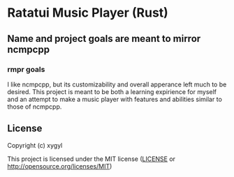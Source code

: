 # Ratatui Music Player (Rust)

## Name and project goals are meant to mirror ncmpcpp

### rmpr goals

I like ncmpcpp, but its customizability and overall apperance left much to be desired. 
This project is meant to be both a learning expirience for myself and an attempt to make
a music player with features and abilities similar to those of ncmpcpp.

## License

Copyright (c) xygyl

This project is licensed under the MIT license ([LICENSE] or <http://opensource.org/licenses/MIT>)

[LICENSE]: ./LICENSE
